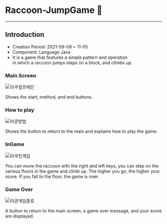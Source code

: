 # Raccoon-JumpGame 🦝
***
## Introduction
  * Creation Period: 2021-09-08 ~ 11-05
  * Component: Language Java
  * It is a game that features a simple pattern and operation <br> in which a raccoon jumps steps on a block, and climbs up.

### Main Screen
![라쿠점프메인](https://user-images.githubusercontent.com/99002828/162566247-3088b42b-6712-43f8-ba13-582c29c78d84.png)

Shows the start, method, and end buttons.

### How to play
![라쿤방법](https://user-images.githubusercontent.com/99002828/162566296-982745fa-b218-461f-b551-92b6a855d2cb.png)

Shows the button to return to the main and explains how to play the game.

### InGame
![라쿠인게임](https://user-images.githubusercontent.com/99002828/162566340-aad89058-ce2f-4862-8032-bfcf0fa3d9a6.png)

You can move the raccoon with the right and left keys, you can step on the various floors in the game and climb up.
The higher you go, the higher your score. If you fall to the floor, the game is over.

### Game Over
![라쿤게임종료](https://user-images.githubusercontent.com/99002828/162566442-291f1645-e27a-4423-acc9-6d86177bcbc7.png)

A button to return to the main screen, a game over message, and your score are displayed.

